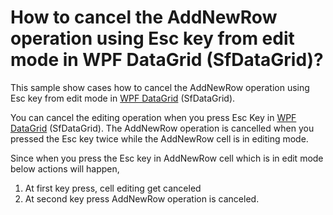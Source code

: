 # How to cancel the AddNewRow operation using Esc key from edit mode in WPF DataGrid (SfDataGrid)?

This sample show cases how to cancel the AddNewRow operation using Esc key from edit mode in [WPF DataGrid](https://www.syncfusion.com/wpf-controls/datagrid) (SfDataGrid).

You can cancel the editing operation when you press Esc Key in [WPF DataGrid](https://www.syncfusion.com/wpf-controls/datagrid) (SfDataGrid). The AddNewRow operation is cancelled when you pressed the Esc key twice while the AddNewRow cell is in editing mode.

Since when you press the Esc key in AddNewRow cell which is in edit mode below actions will happen,

1. At first key press, cell editing get canceled 
2. At second key press AddNewRow operation is canceled.

